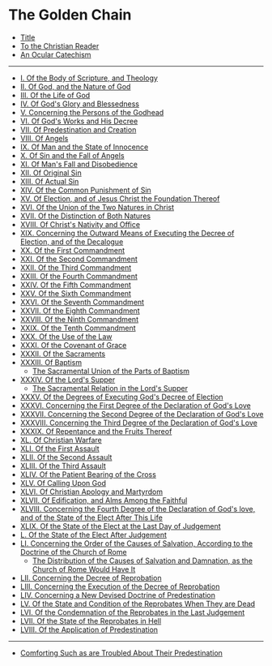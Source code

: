 # The Golden Chain

- [Title](1-title.md)
- [To the Christian Reader](2-to-the-christian-reader.md)
- [An Ocular Catechism]()

---

- [I. Of the Body of Scripture, and Theology](4-body-of-scripture-theology.md)
- [II. Of God, and the Nature of God](5-god-nature-of-god.md)
- [III. Of the Life of God](6-life-of-god.md)
- [IV. Of God's Glory and Blessedness](7-gods-glory-blessedness.md) 
- [V. Concerning the Persons of the Godhead](8-concerning-persons-godhead.md)
- [VI. Of God's Works and His Decree](9-gods-works-his-decree.md)
- [VII. Of Predestination and Creation](10-predestination-creation.md)
- [VIII. Of Angels](11-angels.md)
- [IX. Of Man and the State of Innocence](12-man-state-innocence.md)
- [X. Of Sin and the Fall of Angels]()
- [XI. Of Man's Fall and Disobedience]()
- [XII. Of Original Sin]()
- [XIII. Of Actual Sin]()
- [XIV. Of the Common Punishment of Sin]()
- [XV. Of Election, and of Jesus Christ the Foundation Thereof]()
- [XVI. Of the Union of the Two Natures in Christ]()
- [XVII. Of the Distinction of Both Natures]()
- [XVIII. Of Christ's Nativity and Office]()
- [XIX. Concerning the Outward Means of Executing the Decree of Election, and of the Decalogue]()
- [XX. Of the First Commandment]()
- [XXI. Of the Second Commandment]()
- [XXII. Of the Third Commandment]()
- [XXIII. Of the Fourth Commandment]()
- [XXIV. Of the Fifth Commandment]()
- [XXV. Of the Sixth Commandment]()
- [XXVI. Of the Seventh Commandment]()
- [XXVII. Of the Eighth Commandment]()
- [XXVIII. Of the Ninth Commandment]()
- [XXIX. Of the Tenth Commandment]()
- [XXX. Of the Use of the Law]()
- [XXXI. Of the Covenant of Grace]()
- [XXXII. Of the Sacraments]()
- [XXXIII. Of Baptism]()
  - [The Sacramental Union of the Parts of Baptism]()
- [XXXIV. Of the Lord's Supper]()
  - [The Sacramental Relation in the Lord's Supper]()
- [XXXV. Of the Degrees of Executing God's Decree of Election]()
- [XXXVI. Concerning the First Degree of the Declaration of God's Love]()
- [XXXVII. Concerning the Second Degree of the Declaration of God's Love]()
- [XXXVIII. Concerning the Third Degree of the Declaration of God's Love]()
- [XXXIX. Of Repentance and the Fruits Thereof]()
- [XL. Of Christian Warfare]()
- [XLI. Of the First Assault]()
- [XLII. Of the Second Assault]()
- [XLIII. Of the Third Assault]()
- [XLIV. Of the Patient Bearing of the Cross]()
- [XLV. Of Calling Upon God]()
- [XLVI. Of Christian Apology and Martyrdom]()
- [XLVII. Of Edification, and Alms Among the Faithful]()
- [XLVIII. Concerning the Fourth Degree of the Declaration of God's love, and of the State of the Elect After This Life]()
- [XLIX. Of the State of the Elect at the Last Day of Judgement]()
- [L. Of the State of the Elect After Judgement]()
- [LI. Concerning the Order of the Causes of Salvation, According to the Doctrine of the Church of Rome]()
  - [The Distribution of the Causes of Salvation and Damnation, as the Church of Rome Would Have It]()
- [LII. Concerning the Decree of Reprobation]()
- [LIII. Concerning the Execution of the Decree of Reprobation]()
- [LIV. Concerning a New Devised Doctrine of Predestination]()
- [LV. Of the State and Condition of the Reprobates When They are Dead]()
- [LVI. Of the Condemnation of the Reprobates in the Last Judgement]()
- [LVII. Of the State of the Reprobates in Hell]()
- [LVIII. Of the Application of Predestination]()

---

- [Comforting Such as are Troubled About Their Predestination]()